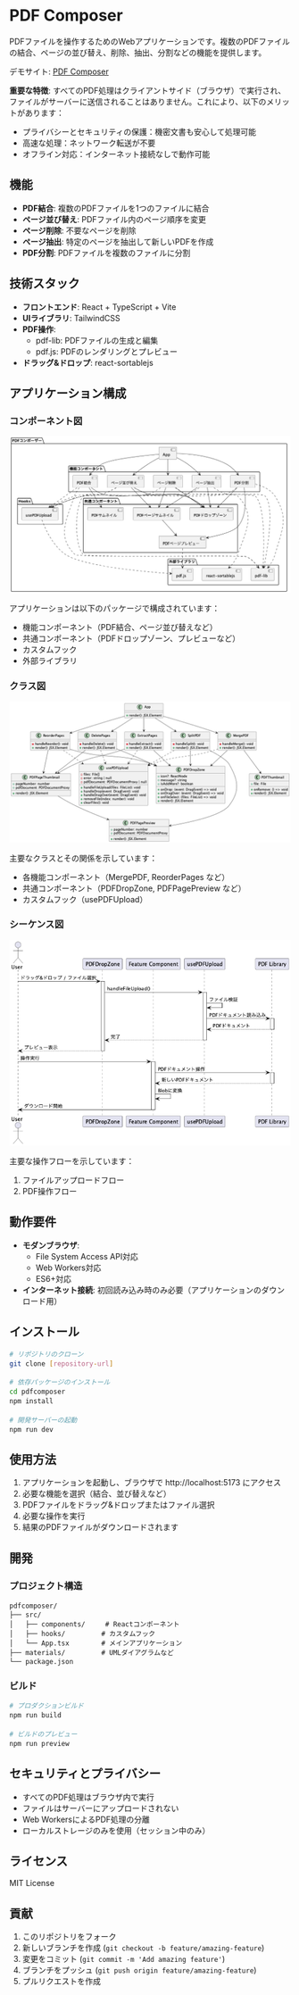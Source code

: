 # PDF Composer

PDFファイルを操作するためのWebアプリケーションです。複数のPDFファイルの結合、ページの並び替え、削除、抽出、分割などの機能を提供します。

デモサイト: [PDF Composer](https://pdfcomposer.vercel.app)

**重要な特徴**: すべてのPDF処理はクライアントサイド（ブラウザ）で実行され、ファイルがサーバーに送信されることはありません。これにより、以下のメリットがあります：
- プライバシーとセキュリティの保護：機密文書も安心して処理可能
- 高速な処理：ネットワーク転送が不要
- オフライン対応：インターネット接続なしで動作可能

## 機能

- **PDF結合**: 複数のPDFファイルを1つのファイルに結合
- **ページ並び替え**: PDFファイル内のページ順序を変更
- **ページ削除**: 不要なページを削除
- **ページ抽出**: 特定のページを抽出して新しいPDFを作成
- **PDF分割**: PDFファイルを複数のファイルに分割

## 技術スタック

- **フロントエンド**: React + TypeScript + Vite
- **UIライブラリ**: TailwindCSS
- **PDF操作**: 
  - pdf-lib: PDFファイルの生成と編集
  - pdf.js: PDFのレンダリングとプレビュー
- **ドラッグ&ドロップ**: react-sortablejs

## アプリケーション構成

### コンポーネント図
![Component Diagram](./materials/component_diagram.png)

アプリケーションは以下のパッケージで構成されています：
- 機能コンポーネント（PDF結合、ページ並び替えなど）
- 共通コンポーネント（PDFドロップゾーン、プレビューなど）
- カスタムフック
- 外部ライブラリ

### クラス図
![Class Diagram](./materials/class_diagram.png)

主要なクラスとその関係を示しています：
- 各機能コンポーネント（MergePDF, ReorderPages など）
- 共通コンポーネント（PDFDropZone, PDFPagePreview など）
- カスタムフック（usePDFUpload）

### シーケンス図
![Sequence Diagram](./materials/sequence_diagram.png)

主要な操作フローを示しています：
1. ファイルアップロードフロー
2. PDF操作フロー

## 動作要件

- **モダンブラウザ**:
  - File System Access API対応
  - Web Workers対応
  - ES6+対応
- **インターネット接続**: 初回読み込み時のみ必要（アプリケーションのダウンロード用）

## インストール

```bash
# リポジトリのクローン
git clone [repository-url]

# 依存パッケージのインストール
cd pdfcomposer
npm install

# 開発サーバーの起動
npm run dev
```

## 使用方法

1. アプリケーションを起動し、ブラウザで http://localhost:5173 にアクセス
2. 必要な機能を選択（結合、並び替えなど）
3. PDFファイルをドラッグ&ドロップまたはファイル選択
4. 必要な操作を実行
5. 結果のPDFファイルがダウンロードされます

## 開発

### プロジェクト構造

```
pdfcomposer/
├── src/
│   ├── components/     # Reactコンポーネント
│   ├── hooks/         # カスタムフック
│   └── App.tsx        # メインアプリケーション
├── materials/         # UMLダイアグラムなど
└── package.json
```

### ビルド

```bash
# プロダクションビルド
npm run build

# ビルドのプレビュー
npm run preview
```

## セキュリティとプライバシー

- すべてのPDF処理はブラウザ内で実行
- ファイルはサーバーにアップロードされない
- Web WorkersによるPDF処理の分離
- ローカルストレージのみを使用（セッション中のみ）

## ライセンス

MIT License

## 貢献

1. このリポジトリをフォーク
2. 新しいブランチを作成 (`git checkout -b feature/amazing-feature`)
3. 変更をコミット (`git commit -m 'Add amazing feature'`)
4. ブランチをプッシュ (`git push origin feature/amazing-feature`)
5. プルリクエストを作成

